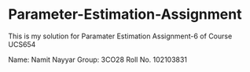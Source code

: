 # Parameter-Estimation-Assignment
This is my solution for Paramater Estimation Assignment-6 of Course UCS654

Name: Namit Nayyar
Group: 3CO28
Roll No. 102103831

